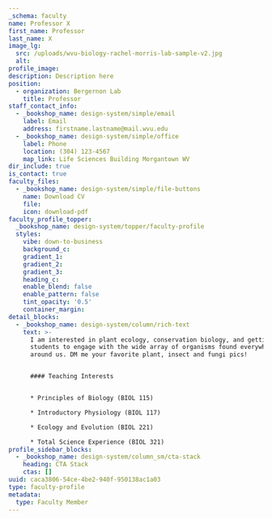 ```yaml
---
_schema: faculty
name: Professor X
first_name: Professor
last_name: X
image_lg:
  src: /uploads/wvu-biology-rachel-morris-lab-sample-v2.jpg
  alt:
profile_image:
description: Description here
position:
  - organization: Bergernon Lab
    title: Professor
staff_contact_info:
  - _bookshop_name: design-system/simple/email
    label: Email
    address: firstname.lastname@mail.wvu.edu
  - _bookshop_name: design-system/simple/office
    label: Phone
    location: (304) 123-4567
    map_link: Life Sciences Building Morgantown WV
dir_include: true
is_contact: true
faculty_files:
  - _bookshop_name: design-system/simple/file-buttons
    name: Download CV
    file:
    icon: download-pdf
faculty_profile_topper:
  _bookshop_name: design-system/topper/faculty-profile
  styles:
    vibe: down-to-business
    background_c:
    gradient_1:
    gradient_2:
    gradient_3:
    heading_c:
    enable_blend: false
    enable_pattern: false
    tint_opacity: '0.5'
    container_margin:
detail_blocks:
  - _bookshop_name: design-system/column/rich-text
    text: >-
      I am interested in plant ecology, conservation biology, and getting
      students to engage with the wide array of organisms found everywhere
      around us. DM me your favorite plant, insect and fungi pics!


      #### Teaching Interests


      * Principles of Biology (BIOL 115)

      * Introductory Physiology (BIOL 117)

      * Ecology and Evolution (BIOL 221)

      * Total Science Experience (BIOL 321)
profile_sidebar_blocks:
  - _bookshop_name: design-system/column_sm/cta-stack
    heading: CTA Stack
    ctas: []
uuid: caca3806-54ce-4be2-940f-950138ac1a03
type: faculty-profile
metadata:
  type: Faculty Member
---
```

